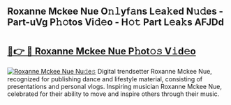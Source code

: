 ## Roxanne Mckee Nue O𝚗𝚕yf𝚊ns L𝚎a𝚔ed N𝚞𝚍es - Part-uVg P𝚑𝚘tos Vi𝚍𝚎o - H𝚘𝚝 Part L𝚎a𝚔s AFJDd

# <h2><a href="http://kfclb9a.oniu.top/?m=Roxanne+Mckee+Nue">🔗👉 🔴 Roxanne Mckee Nue P𝚑ot𝚘𝚜 V𝚒d𝚎o</a></h2>

[![Roxanne Mckee Nue Nu𝚍e𝚜](https://i.imgur.com/0qMVB7G.gif)](http://kfclb9a.oniu.top/?m=Roxanne+Mckee+Nue)
Digital trendsetter Roxanne Mckee Nue, recognized for publishing dance and lifestyle material, consisting of presentations and personal vlogs. Inspiring musician Roxanne Mckee Nue, celebrated for their ability to move and inspire others through their music.  
